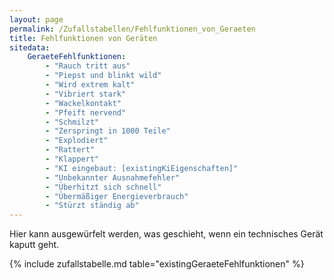 ```yaml
---
layout: page
permalink: /Zufallstabellen/Fehlfunktionen_von_Geraeten
title: Fehlfunktionen von Geräten
sitedata:
    GeraeteFehlfunktionen:
        - "Rauch tritt aus"
        - "Piepst und blinkt wild"
        - "Wird extrem kalt"
        - "Vibriert stark"
        - "Wackelkontakt"
        - "Pfeift nervend"
        - "Schmilzt"
        - "Zerspringt in 1000 Teile"
        - "Explodiert"
        - "Rattert"
        - "Klappert"
        - "KI eingebaut: [existingKiEigenschaften]"
        - "Unbekannter Ausnahmefehler"
        - "Überhitzt sich schnell"
        - "Übermäßiger Energieverbrauch"
        - "Stürzt ständig ab"
---
```


Hier kann ausgewürfelt werden, was geschieht, wenn ein technisches Gerät kaputt geht.

{% include zufallstabelle.md table="existingGeraeteFehlfunktionen" %}
